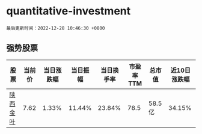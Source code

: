 # quantitative-investment

`最后更新时间：2022-12-28 10:46:30 +0800`

## 强势股票

|股票|当前价|当日涨跌幅|当日振幅|当日换手率|市盈率TTM|总市值|近10日涨跌幅|
|----|----|----|----|----|----|----|----|
|[陕西金叶](https://xueqiu.com/S/SZ000812)|7.62|1.33%|11.44%|23.84%|78.5|58.5亿|34.15%|
